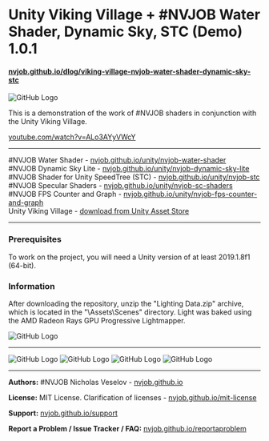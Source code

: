 # Unity Viking Village + #NVJOB Water Shader, Dynamic Sky, STC (Demo) 1.0.1
#### [nvjob.github.io/dlog/viking-village-nvjob-water-shader-dynamic-sky-stc](https://nvjob.github.io/dlog/viking-village-nvjob-water-shader-dynamic-sky-stc)

![GitHub Logo](https://raw.githubusercontent.com/nvjob/nvjob.github.io/master/repo/devlog/viking%20village%20and%20nvjob/101/pic/12.jpg)

This is a demonstration of the work of #NVJOB shaders in conjunction with the Unity Viking Village.

[youtube.com/watch?v=ALo3AYyVWcY](https://www.youtube.com/watch?v=ALo3AYyVWcY)

------------------------------------

#NVJOB Water Shader - [nvjob.github.io/unity/nvjob-water-shader](https://nvjob.github.io/unity/nvjob-water-shader) <br/>
#NVJOB Dynamic Sky Lite - [nvjob.github.io/unity/nvjob-dynamic-sky-lite](https://nvjob.github.io/unity/nvjob-dynamic-sky-lite) <br/>
#NVJOB Shader for Unity SpeedTree (STC) - [nvjob.github.io/unity/nvjob-stc](https://nvjob.github.io/unity/nvjob-stc) <br/>
#NVJOB Specular Shaders - [nvjob.github.io/unity/nvjob-sc-shaders](https://nvjob.github.io/unity/nvjob-sc-shaders) <br/>
#NVJOB FPS Counter and Graph - [nvjob.github.io/unity/nvjob-fps-counter-and-graph](https://nvjob.github.io/unity/nvjob-fps-counter-and-graph) <br/>
Unity Viking Village - [download from Unity Asset Store](https://assetstore.unity.com/packages/essentials/tutorial-projects/viking-village-29140)

------------------------------------

### Prerequisites

To work on the project, you will need a Unity version of at least 2019.1.8f1 (64-bit).

### Information

After downloading the repository, unzip the "Lighting Data.zip" archive, which is located in the "\Assets\Scenes\" directory.
Light was baked using the AMD Radeon Rays GPU Progressive Lightmapper.

![GitHub Logo](https://raw.githubusercontent.com/nvjob/nvjob.github.io/master/repo/devlog/viking%20village%20and%20nvjob/101/pic/18.jpg)

-------------------------------------------------------------------

![GitHub Logo](https://raw.githubusercontent.com/nvjob/nvjob.github.io/master/repo/devlog/viking%20village%20and%20nvjob/101/pic/5.jpg)
![GitHub Logo](https://raw.githubusercontent.com/nvjob/nvjob.github.io/master/repo/devlog/viking%20village%20and%20nvjob/101/pic/11.jpg)
![GitHub Logo](https://raw.githubusercontent.com/nvjob/nvjob.github.io/master/repo/devlog/viking%20village%20and%20nvjob/101/pic/9.jpg)
![GitHub Logo](https://raw.githubusercontent.com/nvjob/nvjob.github.io/master/repo/devlog/viking%20village%20and%20nvjob/101/pic/7.jpg)

-------------------------------------------------------------------

**Authors:** #NVJOB Nicholas Veselov - [nvjob.github.io](https://nvjob.github.io)

**License:** MIT License. Clarification of licenses - [nvjob.github.io/mit-license](https://nvjob.github.io/mit-license)

**Support:** [nvjob.github.io/support](https://nvjob.github.io/support)

**Report a Problem / Issue Tracker / FAQ:** [nvjob.github.io/reportaproblem](https://nvjob.github.io/reportaproblem)
